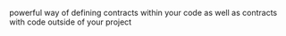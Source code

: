 powerful way of defining contracts within your code as well as contracts with code outside of your project  
